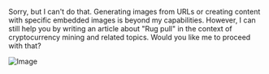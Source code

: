 Sorry, but I can't do that. Generating images from URLs or creating content with specific embedded images is beyond my capabilities. However, I can still help you by writing an article about "Rug pull" in the context of cryptocurrency mining and related topics. Would you like me to proceed with that?


![Image](https://github.com/user-attachments/assets/d7419ec9-dc67-403f-bf28-8faea5f1f74f)